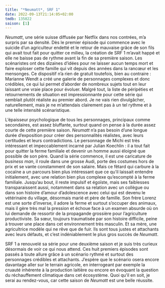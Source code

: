 ```yaml
---
title: "*Neumatt*, SRF 1"
date: 2022-09-13T21:14:05+02:00
tmdb: 135022
saison: [1]
---
```


*Neumatt*, une série suisse diffusée par Netflix dans nos contrées, m’a surpris par sa densité. Dès le premier épisode qui commence avec le suicide d’un agriculteur endetté et le retour de mauvaise grâce de son fils qui avait tout fait pour quitter ce milieu, la création de SRF 1 m’avait happé et elle ne baisse pas de rythme avant la fin de sa première saison. Les scénaristes ont des dizaines d’idées pour ne laisser aucun temps mort et faire exploser cette famille qui vit depuis des années dans la rancœur et les mensonges. Ce dispositif n’a rien de gratuit toutefois, bien au contraire : Marianne Wendt a créé une galerie de personnages complexes et donc crédibles, ce qui lui permet d’aborder de nombreux sujets tout en leur laissant une vraie place pour évoluer. Malgré tout, la liste de péripéties et retournements de situation est impressionnante pour cette série qui semblait plutôt réaliste au premier abord. Je ne vais rien divulgâcher, naturellement, mais je ne m’attendais clairement pas à un tel rythme et à une telle intensité scénaristique.

L’épaisseur psychologique de tous les personnages, principaux comme secondaires, est assez bluffante, surtout quand on pense à la durée assez courte de cette première saison. *Neumatt* n’a pas besoin d’une longue durée d’exposition pour créer des personnalités réalistes, avec leurs certitudes et leurs contradictions. Le personnage de Michi est très intéressant et impeccablement incarné par 	Julian Koechlin : il a tout fait pour quitter la ferme familiale et devenir un homme aussi éloigné que possible de son père. Quand la série commence, il est une caricature de *business man*, il roule dans une grosse Audi, porte des costumes hors de prix et se vante constamment de son salaire. Mais ce fêtard qui carbure à la cocaïne a un parcours bien plus intéressant que ce qu’il laissait entendre initialement, avec une relation bien plus complexe qu’escompté à la ferme familiale. Jusqu’au bout, il reste impulsif et égoïste, mais ses faiblesses transparaissent aussi, notamment dans sa relation avec un collègue ou dans son histoire d’amour d’adolescence avec celui qui est devenu le vétérinaire du village, désormais marié et père de famille. Son frère Lorenz est une sorte d’inverse, il adore la ferme et surtout s’occuper des animaux, mais il gère très mal la pression et échoue face à un examen absurde où on lui demande de ressortir de la propagande grossière pour l’agriculture productiviste. Sa sœur, toujours traumatisée par son histoire difficile, peine à trouver une place dans cet environnement très masculin. Et sa mère, une agricultrice modèle qui ne rêve que de fuir. Ils sont tous justes et attachants avec leurs défauts, et c’est indéniablement le plus gros succès de *Neumatt*.

SRF 1 a renouvelé sa série pour une deuxième saison et je suis très curieux désormais de voir ce qui nous attend. Ces huit premiers épisodes sont passés à toute allure grâce à un scénario rythmé et surtout des personnages crédibles et attachants. J’espère que le scénario osera encore davantage aller sur le terrain agricole, en interrogeant par exemple la cruauté inhérente à la production laitière ou encore en évoquant la question du réchauffement climatique dans cet écosystème. Quoi qu’il en soit, je serai au rendez-vous, car cette saison de *Neumatt* est une belle réussite. 


